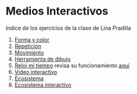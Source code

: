 # Medios Interactivos
Indice de los ejercicios de la clase de Lina Pradilla
1. [Forma y color](https://linapradilla.github.io/mediosInteractivos/01/)
2. [Repetición](https://linapradilla.github.io/mediosInteractivos/02/)
3. [Movimiento](https://linapradilla.github.io/mediosInteractivos/03/)
4. [Herramienta de dibujo](https://linapradilla.github.io/mediosInteractivos/04/)
5. [Reloj mi tiempo](https://linapradilla.github.io/mediosInteractivos/05/) revisa su funcionamiento [aquí](https://youtu.be/eiGE7GHg-EM)
6. [Video interactivo](https://linapradilla.github.io/mediosInteractivos/06/)
7. [Ecosistema](https://linapradilla.github.io/mediosInteractivos/07/)
8. [Ecosistema interactivo](https://linapradilla.github.io/mediosInteractivos/08/)

